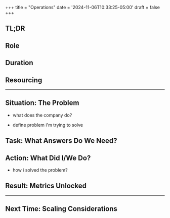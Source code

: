 +++
title = "Operations"
date = '2024-11-06T10:33:25-05:00'
draft = false
+++

## TL;DR

## Role

## Duration 

## Resourcing

***

## Situation: The Problem 

- what does the company do?

- define problem i'm trying to solve

## Task: What Answers Do We Need?

## Action: What Did I/We Do?

- how i solved the problem?

## Result: Metrics Unlocked 

***

## Next Time: Scaling Considerations